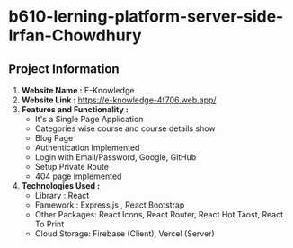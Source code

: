 # b610-lerning-platform-server-side-Irfan-Chowdhury



## Project Information


1. **Website Name :** E-Knowledge
2. **Website Link :** https://e-knowledge-4f706.web.app/
3. **Features and Functionality :**
    - It's a Single Page Application
    - Categories wise course and course details show
    - Blog Page
    - Authentication Implemented
    - Login with Email/Password, Google, GitHub
    - Setup Private Route
    - 404 page implemented
4. **Technologies Used :**
    - Library  : React
    - Famework : Express.js , React Bootstrap
    - Other Packages: React Icons, React Router, React Hot Taost, React To Print
    - Cloud Storage: Firebase (Client), Vercel (Server)
 
